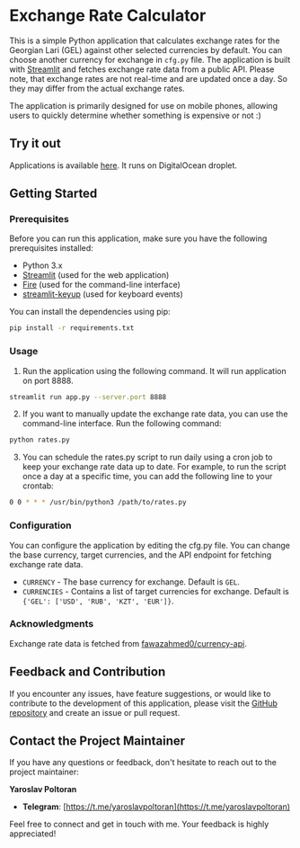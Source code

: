 # Exchange Rate Calculator

This is a simple Python application that calculates exchange rates for the Georgian Lari (GEL) against other selected currencies by default. You can choose another currency for exchange in `cfg.py` file. The application is built with [Streamlit](https://streamlit.io/) and fetches exchange rate data from a public API. Please note, that exchange rates are not real-time and are updated once a day. So they may differ from the actual exchange rates.

The application is primarily designed for use on mobile phones, allowing users to quickly determine whether something is expensive or not :)

## Try it out
Applications is available [here](http://206.189.54.224:8888/). It runs on DigitalOcean droplet.

## Getting Started

### Prerequisites

Before you can run this application, make sure you have the following prerequisites installed:

- Python 3.x
- [Streamlit](https://streamlit.io/) (used for the web application)
- [Fire](https://github.com/google/python-fire) (used for the command-line interface)
- [streamlit-keyup](https://github.com/blackary/streamlit-keyup) (used for keyboard events)

You can install the dependencies using pip:

```bash
pip install -r requirements.txt
```

### Usage
1. Run the application using the following command. It will run application on port 8888.

```bash
streamlit run app.py --server.port 8888
```

2. If you want to manually update the exchange rate data, you can use the command-line interface. Run the following command:

```bash
python rates.py
```

3. You can schedule the rates.py script to run daily using a cron job to keep your exchange rate data up to date. For example, to run the script once a day at a specific time, you can add the following line to your crontab:

```bash
0 0 * * * /usr/bin/python3 /path/to/rates.py
```

### Configuration
You can configure the application by editing the cfg.py file. You can change the base currency, target currencies, and the API endpoint for fetching exchange rate data.

- `CURRENCY` - The base currency for exchange. Default is `GEL`.
- `CURRENCIES` - Contains a list of target currencies for exchange. Default is `{'GEL': ['USD', 'RUB', 'KZT', 'EUR']}`.


### Acknowledgments
Exchange rate data is fetched from [fawazahmed0/currency-api](https://github.com/fawazahmed0/currency-api).


## Feedback and Contribution
If you encounter any issues, have feature suggestions, or would like to contribute to the development of this application, please visit the [GitHub repository](https://github.com/yaroslavpoltoran/gel_rate_site) and create an issue or pull request.

## Contact the Project Maintainer

If you have any questions or feedback, don't hesitate to reach out to the project maintainer:

**Yaroslav Poltoran**

- **Telegram**: [https://t.me/yaroslavpoltoran](https://t.me/yaroslavpoltoran)

Feel free to connect and get in touch with me. Your feedback is highly appreciated!